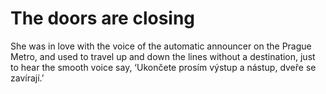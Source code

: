 The doors are closing 
=====================



She was in love with the voice of the automatic announcer on the Prague Metro, and used to travel up and down the lines without a destination, just to hear the smooth voice say, ‘Ukončete prosím výstup a nástup, dveře se zavírají.’